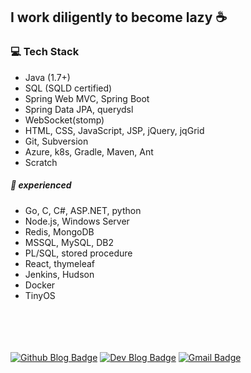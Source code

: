   
## I work diligently to become lazy ☕
  
  
### 💻 Tech Stack
  
* Java (1.7+)
* SQL (SQLD certified)
* Spring Web MVC, Spring Boot
* Spring Data JPA, querydsl
* WebSocket(stomp)
* HTML, CSS, JavaScript, JSP, jQuery, jqGrid
* Git, Subversion
* Azure, k8s, Gradle, Maven, Ant
* Scratch
  
##### 🧪 ***experienced***
* Go, C, C#, ASP.NET, python
* Node.js, Windows Server
* Redis, MongoDB
* MSSQL, MySQL, DB2
* PL/SQL, stored procedure
* React, thymeleaf
* Jenkins, Hudson
* Docker
* TinyOS

　  
<!--
##### 🔨 ***utility***
* IntelliJ, Visual Studio Code, eclipse
* EmEditor, UltraEdit, Notepad++
* WinMerge
* Postman
-->
  
<!--
- ![JAVA Badge](https://img.shields.io/badge/Java-ED8B00?style=flat-square&logo=java&logoColor=black) ![Spring Badge](https://img.shields.io/badge/Spring-6DB33F?style=flat-square&logo=spring&logoColor=white)
- ![Javascript Badge](https://img.shields.io/badge/JavaScript-F7DF1E?style=flat-square&logo=javascript&logoColor=black) ![HTML5 Badge](https://img.shields.io/badge/html5-%23E34F26.svg?style=flat-square&logo=html5&logoColor=black) ![jQuery Badge](https://img.shields.io/badge/jquery-%230769AD.svg?style=flat-square&logo=jquery&logoColor=black) 
- ![MySQL Badge](https://img.shields.io/badge/MySQL-00000F?style=flat-square&logo=mysql&logoColor=white) 
- ![Github Badge](https://img.shields.io/badge/github-%23121011.svg?style=flat-square&logo=github&logoColor=white) 
-->
  
<!--
### 🌱 I’m currently learning ...
- Java 1.8+
- Spring Web MVC
- Spring Boot
-->

<!--
![Top Langs](https://github-readme-stats.vercel.app/api/top-langs/?username=nimkoes&layout=compact=count_private=true)
-->
<!--
![Metrics](https://metrics.lecoq.io/nimkoes?template=classic&config.timezone=Asia%2FSeoul&config.animated=true)
-->
<!--
[![nimkoes GitHub stats](https://github-readme-stats.vercel.app/api?username=nimkoes)](https://github.com/anuraghazra/github-readme-stats)  
-->
　  
<!--
[![Hits](https://hits.seeyoufarm.com/api/count/incr/badge.svg?url=https%3A%2F%2Fgithub.com%2Fnimkoes%2Fhit-counter&count_bg=%238500E9&title_bg=%2300BA84&icon=&icon_color=%23E7E7E7&title=H&edge_flat=false)](https://hits.seeyoufarm.com) 
-->
<!-- Github Blog -->
[![Github Blog Badge](http://img.shields.io/badge/-Github%20blog-black?style=flat-square&logo=github&link=https://nimkoes.github.io/)](https://nimkoes.github.io/) <!-- Tistory Dev Blog --> [![Dev Blog Badge](https://img.shields.io/badge/Dev%20blog-black??style=flat-square&logo=dev.to&link=https://xxxelppa.tistory.com/)](https://xxxelppa.tistory.com/) <!-- Gmail --> [![Gmail Badge](https://img.shields.io/badge/Gmail-d14836?style=flat-square&logo=Gmail&logoColor=white&link=mailto:xxxelppa@gmail.com)](mailto:xxxelppa@gmail.com)  
  
  
<!--
**nimkoes/nimkoes** is a ✨ _special_ ✨ repository because its `README.md` (this file) appears on your GitHub profile.

Here are some ideas to get you started:

- 🔭 I’m currently working on ...
- 🌱 I’m currently learning ...
- 👯 I’m looking to collaborate on ...
- 🤔 I’m looking for help with ...
- 💬 Ask me about ...
- 📫 How to reach me: ...
- 😄 Pronouns: ...
- ⚡ Fun fact: ...
-->
